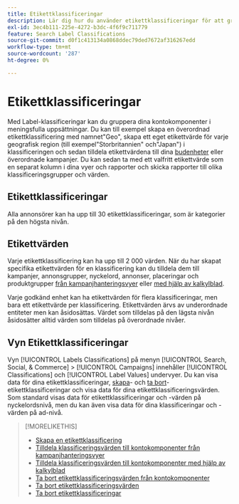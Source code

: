 ```yaml
---
title: Etikettklassificeringar
description: Lär dig hur du använder etikettklassificeringar för att gruppera dina kontokomponenter.
exl-id: 3ec4b111-225e-4272-b3dc-4f6f9c711779
feature: Search Label Classifications
source-git-commit: d0f1c413134a0868ddec79ded7672af316267edd
workflow-type: tm+mt
source-wordcount: '287'
ht-degree: 0%

---
```


# Etikettklassificeringar

Med Label-klassificeringar kan du gruppera dina kontokomponenter i meningsfulla uppsättningar. Du kan till exempel skapa en överordnad etikettklassificering med namnet&quot;Geo&quot;, skapa ett eget etikettvärde för varje geografisk region (till exempel&quot;Storbritannien&quot; och&quot;Japan&quot;) i klassificeringen och sedan tilldela etikettvärdena till dina [budenheter](/help/search-social-commerce/glossary.md#a-b) eller överordnade kampanjer. Du kan sedan ta med ett valfritt etikettvärde som en separat kolumn i dina vyer och rapporter och skicka rapporter till olika klassificeringsgrupper och värden.

## Etikettklassificeringar

Alla annonsörer kan ha upp till 30 etikettklassificeringar, som är kategorier på den högsta nivån.

## Etikettvärden

Varje etikettklassificering kan ha upp till 2 000 värden. När du har skapat specifika etikettvärden för en klassificering kan du tilldela dem till kampanjer, annonsgrupper, nyckelord, annonser, placeringar och produktgrupper [ från kampanjhanteringsvyer](classification-values-assign-campaign-management.md) eller [med hjälp av kalkylblad](classification-values-assign-bulksheets.md).

Varje godkänd enhet kan ha etikettvärden för flera klassificeringar, men bara ett etikettvärde per klassificering. Etikettvärden ärvs av underordnade entiteter men kan åsidosättas. Värdet som tilldelas på den lägsta nivån åsidosätter alltid värden som tilldelas på överordnade nivåer.

## Vyn Etikettklassificeringar

Vyn [!UICONTROL Labels Classifications] på menyn [!UICONTROL Search, Social, & Commerce] > [!UICONTROL Campaigns] innehåller [!UICONTROL Classifications] och [!UICONTROL Label Values] undervyer. Du kan visa data för dina etikettklassificeringar, [skapa](classification-create.md)- och [ta bort](classification-delete.md)-etikettklassificeringar och visa data för dina etikettklassificeringsvärden. Som standard visas data för etikettklassificeringar och -värden på nyckelordsnivå, men du kan även visa data för dina klassificeringar och -värden på ad-nivå.

>[!MORELIKETHIS]
>
>* [Skapa en etikettklassificering](classification-create.md)
>* [Tilldela klassificeringsvärden till kontokomponenter från kampanjhanteringsvyer](classification-values-assign-campaign-management.md)
>* [Tilldela klassificeringsvärden till kontokomponenter med hjälp av kalkylblad](classification-values-assign-bulksheets.md)
>* [Ta bort etikettklassificeringsvärden från kontokomponenter](classification-values-remove.md)
>* [Ta bort etikettklassificeringsvärden](classification-values-delete.md)
>* [Ta bort etikettklassificeringar](classification-delete.md)
